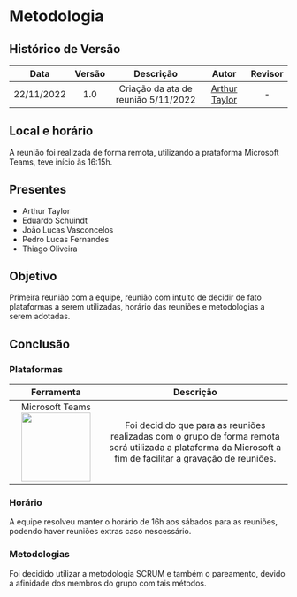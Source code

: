 # Metodologia 

## Histórico de Versão

|Data|Versão|Descrição|Autor|Revisor|
| :----------: | :------: | :-----------: | :---------: |:---------: |
|22/11/2022|1.0|Criação da ata de reunião 5/11/2022| [Arthur Taylor](https://github.com/Eruel6)| - |


## Local e horário

A reunião foi realizada de forma remota, utilizando a prataforma Microsoft Teams, teve início às 16:15h.

## Presentes

- Arthur Taylor
- Eduardo Schuindt
- João Lucas Vasconcelos
- Pedro Lucas Fernandes
- Thiago Oliveira

## Objetivo

Primeira reunião com a equipe, reunião com intuito de decidir de fato plataformas a serem utilizadas, horário das reuniões e metodologias a serem adotadas.

## Conclusão

### Plataformas 

| Ferramenta | Descrição |
| :-: | :-: |
| Microsoft Teams <img src="https://github.com/Requisitos-de-Software/2022.2-MEI/blob/Mk-docs/docs/assets/ferramentasLogo/microsoft-teams.svg" width="125" height="125"></img> | Foi decidido que para as reuniões realizadas com o grupo de forma remota será utilizada a plataforma da Microsoft a fim de facilitar a gravação de reuniões.| 

### Horário

A equipe resolveu manter o horário de 16h aos sábados para as reuniões, podendo haver reuniões extras caso nescessário.

### Metodologias

Foi decidido utilizar a metodologia SCRUM e também o pareamento, devido a afinidade dos membros do grupo com tais métodos.

